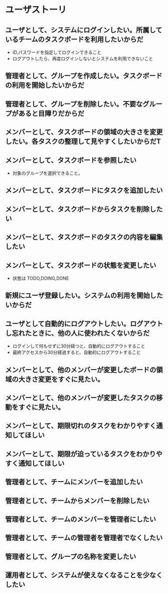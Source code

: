 # ユーザストーリ


## ユーザとして、システムにログインしたい。所属しているチームのタスクボードを利用したいからだ
- ID,パスワードを指定してログインできること
- ログアウトしたら、再度ログインしないとシステムを利用できないこと
## 管理者として、グループを作成したい。タスクボードの利用を開始したいからだ
## 管理者として、グループを削除したい。不要なグループがあると目障りだからだ
## メンバーとして、タスクボードの領域の大きさを変更したい。各タスクの整理して見やすくしたいからだT
## メンバーとして、タスクボードを参照したい
- 対象のグループを選択できること。
## メンバーとして、タスクボードにタスクを追加したい
## メンバーとして、タスクボードからタスクを削除したい
## メンバーとして、タスクボードのタスクの内容を編集したい
## メンバーとして、タスクボードの状態を変更したい
- 状態は TODO,DOING,DONE

## 新規にユーザ登録したい。システムの利用を開始したいからだ

## ユーザとして自動的にログアウトしたい。ログアウトし忘れたときに、他の人に使われたくないからだ
- ログインして何もせずに30分経つと、自動的にログアウトすること
- 最終アクセスから30分経過すると、自動的にログアウトすること
## メンバーとして、他のメンバーが変更したボードの領域の大きさ変更をすぐに見たい。
## メンバーとして、他のメンバーが変更したタスクの移動をすぐに見たい。
## メンバーとして、期限切れのタスクをわかりやすく通知してほしい
## メンバーとして、期限が迫っているタスクをわかりやすく通知してほしい
## 管理者として、チームにメンバーを追加したい
## 管理者として、チームからメンバーを削除したい
## 管理者として、チームのメンバーを管理者にしたい
## 管理者として、チームの管理者を管理者でなくしたい
## 管理者として、グループの名称を変更したい
## 運用者として、システムが使えなくなることを少なくしたい
